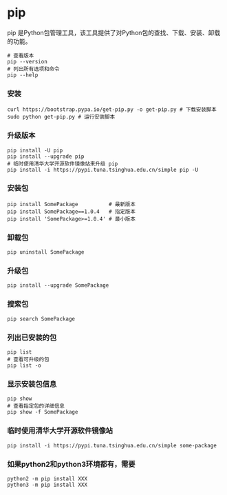 # pip

pip 是Python包管理工具，该工具提供了对Python包的查找、下载、安装、卸载的功能。

```buildoutcfg
# 查看版本
pip --version
# 列出所有选项和命令
pip --help
```


### 安装
```buildoutcfg
curl https://bootstrap.pypa.io/get-pip.py -o get-pip.py # 下载安装脚本
sudo python get-pip.py # 运行安装脚本
```


### 升级版本
```buildoutcfg
pip install -U pip
pip install --upgrade pip
# 临时使用清华大学开源软件镜像站来升级 pip
pip install -i https://pypi.tuna.tsinghua.edu.cn/simple pip -U
```


### 安装包
```buildoutcfg
pip install SomePackage          # 最新版本
pip install SomePackage==1.0.4   # 指定版本
pip install 'SomePackage>=1.0.4' # 最小版本
```


### 卸载包
```buildoutcfg
pip uninstall SomePackage
```


### 升级包
```buildoutcfg
pip install --upgrade SomePackage
```


### 搜索包
```buildoutcfg
pip search SomePackage
```


### 列出已安装的包
```buildoutcfg
pip list
# 查看可升级的包
pip list -o
```


### 显示安装包信息
```buildoutcfg
pip show
# 查看指定包的详细信息
pip show -f SomePackage
```


### 临时使用清华大学开源软件镜像站
```buildoutcfg
pip install -i https://pypi.tuna.tsinghua.edu.cn/simple some-package
```


### 如果python2和python3环境都有，需要
```buildoutcfg
python2 -m pip install XXX
python3 -m pip install XXX
```


